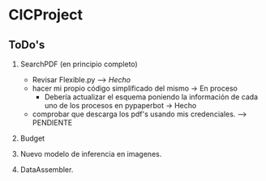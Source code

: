 # CICProject

## ToDo's
1. SearchPDF (en principio completo)
    - Revisar Flexible.py --> *Hecho*
    - hacer mi propio código simplificado del mismo -> En proceso
        - Debería actualizar el esquema poniendo la información de cada uno de los procesos en pypaperbot -> Hecho
    - comprobar que descarga los pdf's usando mis credenciales. --> PENDIENTE

2. Budget
3. Nuevo modelo de inferencia en imagenes.
4. DataAssembler.